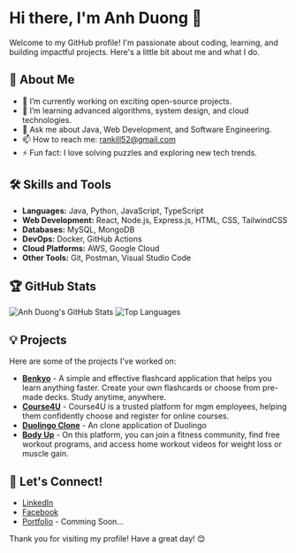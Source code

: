 # Hi there, I'm Anh Duong 👋

Welcome to my GitHub profile! I'm passionate about coding, learning, and building impactful projects. Here's a little bit about me and what I do.

## 🚀 About Me
- 🔭 I’m currently working on exciting open-source projects.
- 🌱 I’m learning advanced algorithms, system design, and cloud technologies.
- 💬 Ask me about Java, Web Development, and Software Engineering.
- 📫 How to reach me: [rankill52@gmail.com](mailto:rankill52@gmail.com)
- ⚡ Fun fact: I love solving puzzles and exploring new tech trends.

## 🛠️ Skills and Tools
- **Languages:** Java, Python, JavaScript, TypeScript
- **Web Development:** React, Node.js, Express.js, HTML, CSS, TailwindCSS
- **Databases:** MySQL, MongoDB
- **DevOps:** Docker, GitHub Actions
- **Cloud Platforms:** AWS, Google Cloud
- **Other Tools:** Git, Postman, Visual Studio Code

## 🏆 GitHub Stats

![Anh Duong's GitHub Stats](https://github-readme-stats.vercel.app/api?username=duonganh203&show_icons=true&theme=radical)
![Top Languages](https://github-readme-stats.vercel.app/api/top-langs/?username=duonganh203&layout=compact&theme=radical)

## 💡 Projects
Here are some of the projects I've worked on:
- [**Benkyo**](https://github.com/duonganh203/benkyo) - A simple and effective flashcard application that helps you learn anything faster. Create your own flashcards or choose from pre-made decks. Study anytime, anywhere.
- [**Course4U**](https://github.com/duonganh203/course-4-u) - Course4U is a trusted platform for mgm employees, helping them confidently choose and register for online courses.
- [**Duolingo Clone**](https://github.com/duonganh203/duolingo-clone) - An clone application of Duolingo
- [**Body Up**](https://github.com/duonganh203/body-up-fe) - On this platform, you can join a fitness community, find free workout programs, and access home workout videos for weight loss or muscle gain.

## 🤝 Let's Connect!
- [LinkedIn](https://www.linkedin.com/in/anhduong2003/)
- [Facebook](https://www.linkedin.com/in/anhduong2003/)
- [Portfolio](#) - Comming Soon...

Thank you for visiting my profile! Have a great day! 😊

